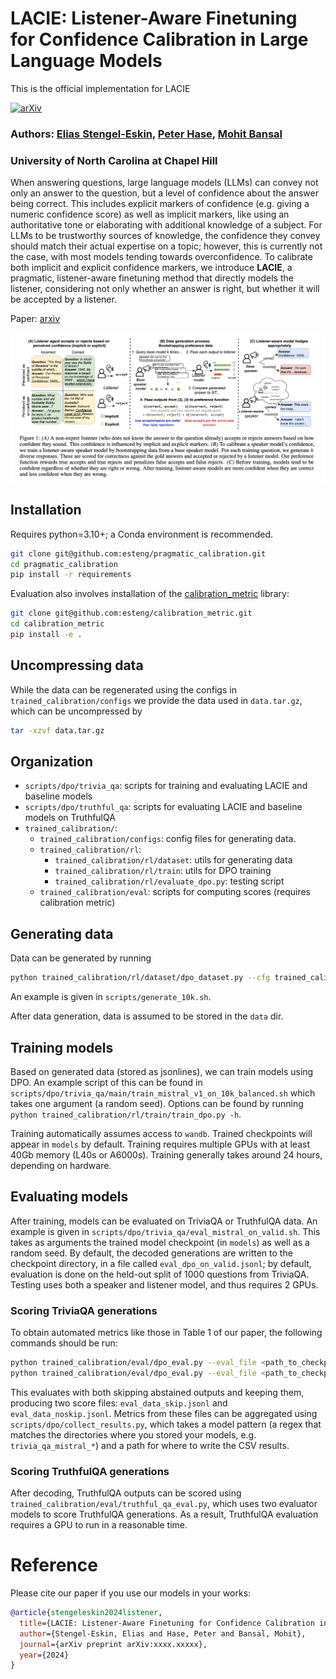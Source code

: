 # LACIE: Listener-Aware Finetuning for Confidence Calibration in Large Language Models

This is the official implementation for LACIE 

[![arXiv](https://img.shields.io/badge/arXiv-2405.21028-b31b1b.svg)](https://arxiv.org/abs/2405.21028)

### Authors: [Elias Stengel-Eskin](https://esteng.github.io), [Peter Hase](https://peterbhase.github.io), [Mohit Bansal](https://www.cs.unc.edu/~mbansal/)

### University of North Carolina at Chapel Hill

When answering questions, large language models (LLMs) can convey not only an answer to the question, but a level of confidence about the answer being correct. This includes explicit markers of confidence (e.g. giving a numeric confidence score) as well as implicit markers, like using an authoritative tone or elaborating with additional knowledge of a subject. For LLMs to be trustworthy sources of knowledge, the confidence they convey should match their actual expertise on a topic; however, this is currently not the case, with most models tending towards overconfidence. 
To calibrate both implicit and explicit confidence markers, we introduce **LACIE**, a pragmatic, listener-aware finetuning method that directly models the listener, considering not only whether an answer is right, but whether it will be accepted by a listener. 

Paper: [arxiv](2405.21028)

<img src="./assets/teaser.png" alt="teaser image" width="800"/>

## Installation 

Requires python=3.10+; a Conda environment is recommended. 

```bash
git clone git@github.com:esteng/pragmatic_calibration.git
cd pragmatic_calibration
pip install -r requirements
```

Evaluation also involves installation of the [calibration_metric](https://github.com/esteng/calibration_metric) library:

```bash
git clone git@github.com:esteng/calibration_metric.git 
cd calibration_metric
pip install -e .
```

## Uncompressing data

While the data can be regenerated using the configs in `trained_calibration/configs` we provide the data used in `data.tar.gz`, which can be uncompressed by 

```bash
tar -xzvf data.tar.gz
```

## Organization 

- `scripts/dpo/trivia_qa`: scripts for training and evaluating LACIE and baseline models 
- `scripts/dpo/truthful_qa`: scripts for evaluating LACIE and baseline models  on TruthfulQA
- `trained_calibration/`: 
    - `trained_calibration/configs`: config files for generating data.
    - `trained_calibration/rl`: 
        - `trained_calibration/rl/dataset`: utils for generating data 
        - `trained_calibration/rl/train`: utils for DPO training
        - `trained_calibration/rl/evaluate_dpo.py`: testing script 
    - `trained_calibration/eval`: scripts for computing scores (requires calibration metric)

## Generating data
Data can be generated by running 

```bash
python trained_calibration/rl/dataset/dpo_dataset.py --cfg trained_calibration/configs/dpo/<config_file>.yaml
```

An example is given in `scripts/generate_10k.sh`.

After data generation, data is assumed to be stored in the `data` dir. 

## Training models 
Based on generated data (stored as jsonlines), we can train models using DPO.
An example script of this can be found in  `scripts/dpo/trivia_qa/main/train_mistral_v1_on_10k_balanced.sh` which takes one argument (a random seed). 
Options can be found by running `python trained_calibration/rl/train/train_dpo.py -h`. 

Training automatically assumes access to `wandb`.
Trained checkpoints will appear in `models` by default.
Training requires multiple GPUs with at least 40Gb memory (L40s or A6000s).
Training generally takes around 24 hours, depending on hardware. 

## Evaluating models 
After training, models can be evaluated on TriviaQA or TruthfulQA data. 
An example is given in `scripts/dpo/trivia_qa/eval_mistral_on_valid.sh`. This takes as arguments the trained model checkpoint (in `models`) as well as a random seed. 
By default, the decoded generations are written to the checkpoint directory, in a file called `eval_dpo_on_valid.jsonl`; by default, evaluation is done on the held-out split of 1000 questions from TriviaQA.  
Testing uses both a speaker and listener model, and thus requires 2 GPUs. 

### Scoring TriviaQA generations
To obtain automated metrics like those in Table 1 of our paper, the following commands should be run: 

```bash
python trained_calibration/eval/dpo_eval.py --eval_file <path_to_checkpoint>/eval_dpo_on_valid.jsonl --threshold 0.66
python trained_calibration/eval/dpo_eval.py --eval_file <path_to_checkpoint>/eval_dpo_on_valid.jsonl --threshold 0.66 --no-skip_none 
```

This evaluates with both skipping abstained outputs and keeping them, producing two score files: `eval_data_skip.jsonl` and `eval_data_noskip.jsonl`.
Metrics from these files can be aggregated using  `scripts/dpo/collect_results.py`, which takes a model pattern (a regex that matches the directories where you stored your models, e.g. `trivia_qa_mistral_*`) and a path for where to write the CSV results.

### Scoring TruthfulQA generations 
After decoding, TruthfulQA outputs can be scored using `trained_calibration/eval/truthful_qa_eval.py`, which uses two evaluator models to score TruthfulQA generations. 
As a result, TruthfulQA evaluation requires a GPU to run in a reasonable time.   


# Reference
Please cite our paper if you use our models in your works:

```bibtex
@article{stengeleskin2024listener,
  title={LACIE: Listener-Aware Finetuning for Confidence Calibration in Large Language Models},
  author={Stengel-Eskin, Elias and Hase, Peter and Bansal, Mohit}, 
  journal={arXiv preprint arXiv:xxxx.xxxxx},
  year={2024}
}



